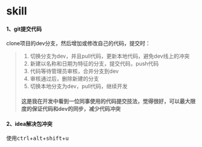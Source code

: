 # skill
#### 1、git提交代码
clone项目的dev分支，然后增加或修改自己的代码，提交时：
> 1. 切换分支为dev，并且pull代码，更新本地代码，避免dev线上的冲突
> 2. 新建以名称和日期为特征的分支，提交代码，push代码
> 3. 代码等待管理员审核，合并分支到dev
> 4. 审核通过后，删除新建的分支
> 5. 切换本地分支为dev，pull代码，继续开发
> #### 这是我在开发中看到一位同事使用的代码提交技法，觉得很好，可以最大限度的保证代码和dev的同步，减少代码冲突

#### 2、idea解决包冲突
使用<kbd>ctrl</kbd>+<kbd>alt</kbd>+<kbd>shift</kbd>+<kbd>u</kbd>
